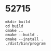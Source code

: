 # 52715

```shell
mkdir build
cd build
cmake ..
cmake --build .
cmake --install .
./dist/bin/program
```
